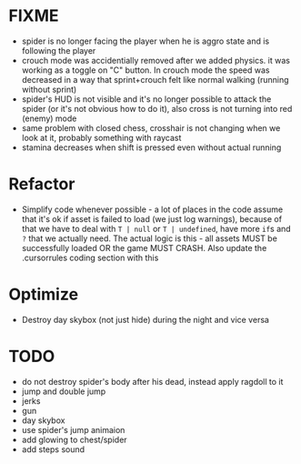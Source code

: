 # FIXME

- spider is no longer facing the player when he is aggro state and is following the player
- crouch mode was accidentially removed after we added physics. it was working as a toggle on "C" button. In crouch mode the speed was decreased in a way that sprint+crouch felt like normal walking (running without sprint)
- spider's HUD is not visible and it's no longer possible to attack the spider (or it's not obvious how to do it), also cross is not turning into red (enemy) mode
- same problem with closed chess, crosshair is not changing when we look at it, probably something with raycast
- stamina decreases when shift is pressed even without actual running

# Refactor

- Simplify code whenever possible - a lot of places in the code assume that it's ok if asset is failed to load (we just log warnings), because of that we have to deal with `T | null` or `T | undefined`, have more `if`s and `?` that we actually need. The actual logic is this - all assets MUST be successfully loaded OR the game MUST CRASH. Also update the .cursorrules coding section with this

# Optimize

- Destroy day skybox (not just hide) during the night and vice versa

# TODO

- do not destroy spider's body after his dead, instead apply ragdoll to it
- jump and double jump
- jerks
- gun
- day skybox
- use spider's jump animaion
- add glowing to chest/spider
- add steps sound